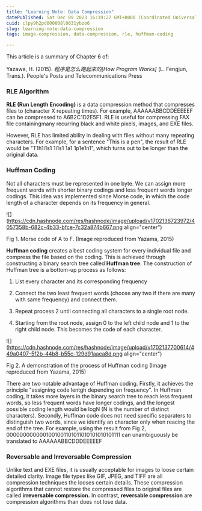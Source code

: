 ```yaml
---
title: "Learning Note: Data Compression"
datePublished: Sat Dec 09 2023 16:19:27 GMT+0000 (Coordinated Universal Time)
cuid: clpy9h2pd000008l0631ybzo6
slug: learning-note-data-compression
tags: image-compression, data-compression, rle, huffman-coding

---
```


This article is a summary of Chapter 6 of:

Yazawa, H. (2015). *程序是怎么跑起来的\[How Program Works\]* (L. Fengjun, Trans.). People's Posts and Telecommunications Press

### RLE Algorithm

**RLE (Run Length Encoding)** is a data compression method that compresses files to (character X repeating times). For example, AAAAAABBCDDEEEEEF can be compressed to A6B2C1D2E5F1. RLE is useful for compressing FAX file containingmany recurring black and white pixels, images, and EXE files.

However, RLE has limited ability in dealing with files without many repeating characters. For example, for a sentence "This is a pen", the result of RLE would be "T1h1i1s1 1i1s1 1a1 1p1e1n1", which turns out to be longer than the original data.

### Huffman Coding

Not all characters must be represented in one byte. We can assign more frequent words with shorter binary codings and less frequent words longer codings. This idea was implemented since Morse code, in which the code length of a character depends on its frequency in general.

![](https://cdn.hashnode.com/res/hashnode/image/upload/v1702136723972/4057358b-682c-4b33-bfce-7c32a874b667.png align="center")

Fig 1. Morse code of A to F. (Image reproduced from Yazama, 2015)

**Huffman coding** creates a best coding system for every individual file and compress the file based on the coding. This is achieved through constructing a binary search tree called **Huffman tree**. The construction of Huffman tree is a bottom-up process as follows:

1. List every character and its corresponding frequency
    
2. Connect the two least frequent words (choose any two if there are many with same frequency) and connect them.
    
3. Repeat process 2 until connecting all characters to a single root node.
    
4. Starting from the root node, assign 0 to the left child node and 1 to the right child node. This becomes the code of each character.
    

![](https://cdn.hashnode.com/res/hashnode/image/upload/v1702137700614/449a0407-5f2b-44b8-b55c-129d91aaea8d.png align="center")

Fig 2. A demonstration of the process of Huffman coding (Image reproduced from Yazama, 2015)

There are two notable advantage of Huffman coding. Firstly, it achieves the principle "assigning code lentgh depending on frequency". In Huffman coding, it takes more layers in the binary search tree to reach less frequent words, so less frequent words have longer codings, and the longest possible coding length would be logN (N is the number of distinct characters). Secondly, Huffman code does not need specific separaters to distinguish two words, since we identify an character only when reacing the end of the tree. For example, using the result from Fig 2, 0000000000001001001101011010101010101111 can unambiguously be translated to AAAAAABBCDDDEEEEEF

### Reversable and Irreversable Compression

Unlike text and EXE files, it is usually acceptable for images to loose certain detailed clarity. Image file types like GIF, JPEG, and TIFF are all compression techniques the looses certain details. These compression algorithms that cannot restore the compressed files to original files are called **irreversable compression.** In contrast, **reversable compression** are compression algorithms than does not lose data.